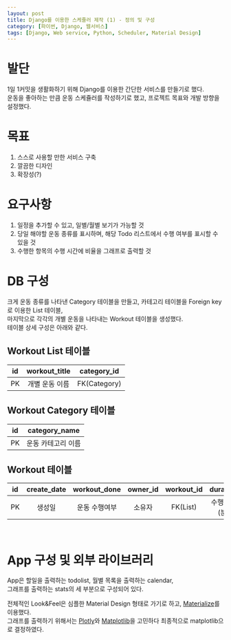 ```yaml
---
layout: post
title: Django를 이용한 스케쥴러 제작 (1) - 정의 및 구성
category: [파이썬, Django, 웹서비스]
tags: [Django, Web service, Python, Scheduler, Material Design]
---
```


# 발단
1일 1커밋을 생활화하기 위해 Django를 이용한 간단한 서비스를 만들기로 했다.  
운동을 좋아하는 만큼 운동 스케쥴러를 작성하기로 했고, 프로젝트 목표와 개발 방향을 설정했다.

# 목표
1. 스스로 사용할 만한 서비스 구축
2. 깔끔한 디자인
3. 확장성(?)

# 요구사항
1. 일정을 추가할 수 있고, 일별/월별 보기가 가능할 것
2. 당일 해야할 운동 종류를 표시하며, 해당 Todo 리스트에서 수행 여부를 표시할 수 있을 것
3. 수행한 항목의 수행 시간에 비율을 그래프로 출력할 것

# DB 구성
크게 운동 종류를 나타낸 Category 테이블을 만들고, 카테고리 테이블을 Foreign key로 이용한 List 테이블,  
마지막으로 각각의 개별 운동을 나타내는 Workout 테이블을 생성했다.  
테이블 상세 구성은 아래와 같다.  


## Workout List 테이블  

id|workout_title|category_id 
:-:|:-:|:-:
PK|개별 운동 이름|FK(Category)

## Workout Category 테이블  

id|category_name
:-:|:-:
PK|운동 카테고리 이름
 
## Workout 테이블  

id|create_date|workout_done|owner_id|workout_id|duration|workout_date
:-:|:-:|:-:|:-:|:-:|:-:|:-:
PK|생성일|운동 수행여부|소유자|FK(List)|수행시간(분)|수행 날짜

<br>

# App 구성 및 외부 라이브러리
App은 할일을 출력하는 todolist, 월별 목록을 출력하는 calendar,  
그래프를 출력하는 stats의 세 부분으로 구성되어 있다.  

전체적인 Look&Feel은 심플한 Material Design 형태로 가기로 하고, [Materialize](http://materializecss.com/getting-started.html)를 이용했다.  
그래프를 출력하기 위해서는 [Plotly](https://github.com/plotly/plotly.py)와 [Matplotlib](https://matplotlib.org/gallery.html)을 고민하다 최종적으로 matplotlib으로 결정하였다.




